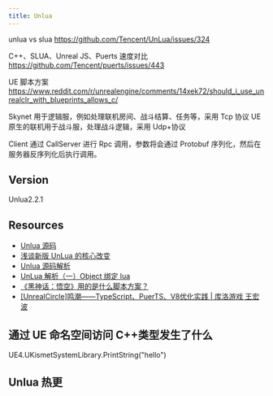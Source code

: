 ```yaml
---
title: Unlua
---
```


unlua vs slua
https://github.com/Tencent/UnLua/issues/324

C++、SLUA、Unreal JS、Puerts 速度对比
https://github.com/Tencent/puerts/issues/443

UE 脚本方案
https://www.reddit.com/r/unrealengine/comments/14xek72/should_i_use_unrealclr_with_blueprints_allows_c/

Skynet 用于逻辑服，例如处理联机房间、战斗结算、任务等，采用 Tcp 协议
UE 原生的联机用于战斗服，处理战斗逻辑，采用 Udp+协议

Client 通过 CallServer 进行 Rpc 调用，参数将会通过 Protobuf 序列化，然后在服务器反序列化后执行调用。

## Version

Unlua2.2.1

## Resources

- [Unlua 源码](https://github.com/Tencent/UnLua)
- [浅谈新版 UnLua 的核心改变](https://john.js.org/2022/11/04/New-Version-of-UnLua/)
- [Unlua 源码解析](https://www.zhihu.com/people/an-te-tuo-kun-bo-74/posts)
- [UnLua 解析（一）Object 绑定 lua](https://zhuanlan.zhihu.com/p/100058725)
- [《黑神话：悟空》用的是什么脚本方案？](https://zhuanlan.zhihu.com/p/715690420)
- [[UnrealCircle]鸣潮——TypeScript、PuerTS、V8优化实践 | 库洛游戏 王宏波](https://www.bilibili.com/video/BV1vW4y117Kh)
## 通过 UE 命名空间访问 C++类型发生了什么

UE4.UKismetSystemLibrary.PrintString("hello")

## Unlua 热更

